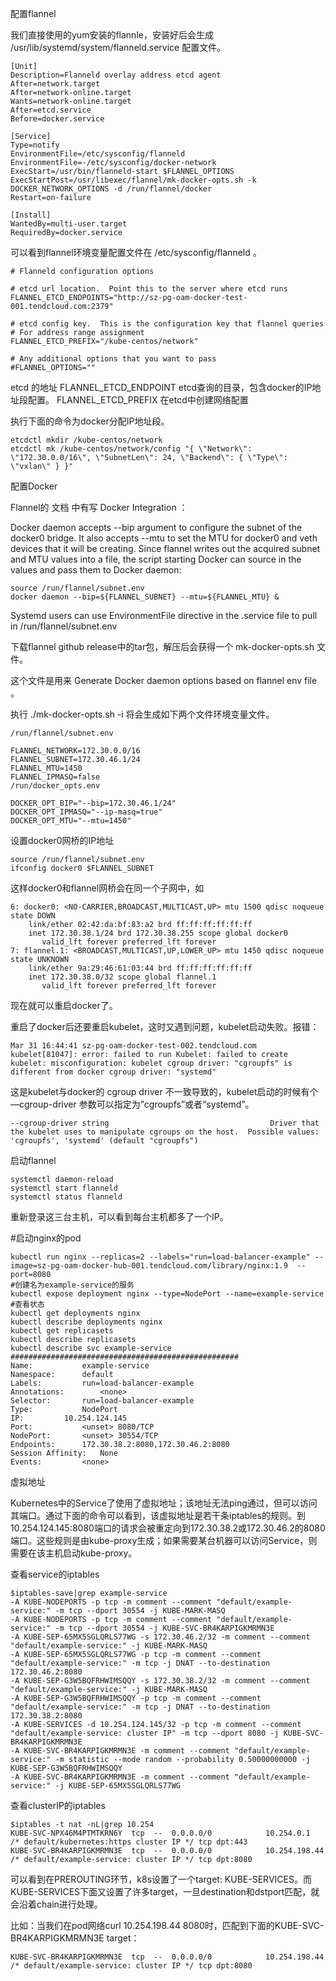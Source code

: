 ﻿配置flannel

我们直接使用的yum安装的flannle，安装好后会生成 /usr/lib/systemd/system/flanneld.service 配置文件。
```
[Unit]
Description=Flanneld overlay address etcd agent
After=network.target
After=network-online.target
Wants=network-online.target
After=etcd.service
Before=docker.service

[Service]
Type=notify
EnvironmentFile=/etc/sysconfig/flanneld
EnvironmentFile=-/etc/sysconfig/docker-network
ExecStart=/usr/bin/flanneld-start $FLANNEL_OPTIONS
ExecStartPost=/usr/libexec/flannel/mk-docker-opts.sh -k DOCKER_NETWORK_OPTIONS -d /run/flannel/docker
Restart=on-failure

[Install]
WantedBy=multi-user.target
RequiredBy=docker.service
```
可以看到flannel环境变量配置文件在 /etc/sysconfig/flanneld 。
```
# Flanneld configuration options  

# etcd url location.  Point this to the server where etcd runs
FLANNEL_ETCD_ENDPOINTS="http://sz-pg-oam-docker-test-001.tendcloud.com:2379"

# etcd config key.  This is the configuration key that flannel queries
# For address range assignment
FLANNEL_ETCD_PREFIX="/kube-centos/network"

# Any additional options that you want to pass
#FLANNEL_OPTIONS=""
```
etcd 的地址 FLANNEL_ETCD_ENDPOINT
etcd查询的目录，包含docker的IP地址段配置。 FLANNEL_ETCD_PREFIX
在etcd中创建网络配置

执行下面的命令为docker分配IP地址段。
```
etcdctl mkdir /kube-centos/network
etcdctl mk /kube-centos/network/config "{ \"Network\": \"172.30.0.0/16\", \"SubnetLen\": 24, \"Backend\": { \"Type\": \"vxlan\" } }"
```

配置Docker

Flannel的 文档 中有写 Docker Integration ：

Docker daemon accepts --bip argument to configure the subnet of the docker0 bridge. It also accepts --mtu to set the MTU for docker0 and veth devices that it will be creating. Since flannel writes out the acquired subnet and MTU values into a file, the script starting Docker can source in the values and pass them to Docker daemon:
```
source /run/flannel/subnet.env
docker daemon --bip=${FLANNEL_SUBNET} --mtu=${FLANNEL_MTU} &
```
Systemd users can use EnvironmentFile directive in the .service file to pull in /run/flannel/subnet.env

下载flannel github release中的tar包，解压后会获得一个 mk-docker-opts.sh 文件。

这个文件是用来 Generate Docker daemon options based on flannel env file 。

执行 ./mk-docker-opts.sh -i 将会生成如下两个文件环境变量文件。
```
/run/flannel/subnet.env

FLANNEL_NETWORK=172.30.0.0/16
FLANNEL_SUBNET=172.30.46.1/24
FLANNEL_MTU=1450
FLANNEL_IPMASQ=false
/run/docker_opts.env

DOCKER_OPT_BIP="--bip=172.30.46.1/24"
DOCKER_OPT_IPMASQ="--ip-masq=true"
DOCKER_OPT_MTU="--mtu=1450"
```
设置docker0网桥的IP地址
```
source /run/flannel/subnet.env
ifconfig docker0 $FLANNEL_SUBNET
```
这样docker0和flannel网桥会在同一个子网中，如
```
6: docker0: <NO-CARRIER,BROADCAST,MULTICAST,UP> mtu 1500 qdisc noqueue state DOWN 
    link/ether 02:42:da:bf:83:a2 brd ff:ff:ff:ff:ff:ff
    inet 172.30.38.1/24 brd 172.30.38.255 scope global docker0
       valid_lft forever preferred_lft forever
7: flannel.1: <BROADCAST,MULTICAST,UP,LOWER_UP> mtu 1450 qdisc noqueue state UNKNOWN 
    link/ether 9a:29:46:61:03:44 brd ff:ff:ff:ff:ff:ff
    inet 172.30.38.0/32 scope global flannel.1
       valid_lft forever preferred_lft forever
```
现在就可以重启docker了。

重启了docker后还要重启kubelet，这时又遇到问题，kubelet启动失败。报错：
```
Mar 31 16:44:41 sz-pg-oam-docker-test-002.tendcloud.com kubelet[81047]: error: failed to run Kubelet: failed to create kubelet: misconfiguration: kubelet cgroup driver: "cgroupfs" is different from docker cgroup driver: "systemd"
```
这是kubelet与docker的 cgroup driver 不一致导致的，kubelet启动的时候有个 —cgroup-driver 参数可以指定为”cgroupfs”或者“systemd”。

```
--cgroup-driver string                                    Driver that the kubelet uses to manipulate cgroups on the host.  Possible values: 'cgroupfs', 'systemd' (default "cgroupfs")
```
启动flannel
```
systemctl daemon-reload
systemctl start flanneld
systemctl status flanneld
```
重新登录这三台主机，可以看到每台主机都多了一个IP。

#启动nginx的pod
```
kubectl run nginx --replicas=2 --labels="run=load-balancer-example" --image=sz-pg-oam-docker-hub-001.tendcloud.com/library/nginx:1.9  --port=8080
#创建名为example-service的服务
kubectl expose deployment nginx --type=NodePort --name=example-service
#查看状态
kubectl get deployments nginx
kubectl describe deployments nginx
kubectl get replicasets
kubectl describe replicasets
kubectl describe svc example-service
###################################################
Name:			example-service
Namespace:		default
Labels:			run=load-balancer-example
Annotations:		<none>
Selector:		run=load-balancer-example
Type:			NodePort
IP:			10.254.124.145
Port:			<unset>	8080/TCP
NodePort:		<unset>	30554/TCP
Endpoints:		172.30.38.2:8080,172.30.46.2:8080
Session Affinity:	None
Events:			<none>
```
虚拟地址

Kubernetes中的Service了使用了虚拟地址；该地址无法ping通过，但可以访问其端口。通过下面的命令可以看到，该虚拟地址是若干条iptables的规则。到10.254.124.145:8080端口的请求会被重定向到172.30.38.2或172.30.46.2的8080端口。这些规则是由kube-proxy生成；如果需要某台机器可以访问Service，则需要在该主机启动kube-proxy。

查看service的iptables
```
$iptables-save|grep example-service
-A KUBE-NODEPORTS -p tcp -m comment --comment "default/example-service:" -m tcp --dport 30554 -j KUBE-MARK-MASQ
-A KUBE-NODEPORTS -p tcp -m comment --comment "default/example-service:" -m tcp --dport 30554 -j KUBE-SVC-BR4KARPIGKMRMN3E
-A KUBE-SEP-65MX5SGLQRLS77WG -s 172.30.46.2/32 -m comment --comment "default/example-service:" -j KUBE-MARK-MASQ
-A KUBE-SEP-65MX5SGLQRLS77WG -p tcp -m comment --comment "default/example-service:" -m tcp -j DNAT --to-destination 172.30.46.2:8080
-A KUBE-SEP-G3W5BQFRHWIMSQQY -s 172.30.38.2/32 -m comment --comment "default/example-service:" -j KUBE-MARK-MASQ
-A KUBE-SEP-G3W5BQFRHWIMSQQY -p tcp -m comment --comment "default/example-service:" -m tcp -j DNAT --to-destination 172.30.38.2:8080
-A KUBE-SERVICES -d 10.254.124.145/32 -p tcp -m comment --comment "default/example-service: cluster IP" -m tcp --dport 8080 -j KUBE-SVC-BR4KARPIGKMRMN3E
-A KUBE-SVC-BR4KARPIGKMRMN3E -m comment --comment "default/example-service:" -m statistic --mode random --probability 0.50000000000 -j KUBE-SEP-G3W5BQFRHWIMSQQY
-A KUBE-SVC-BR4KARPIGKMRMN3E -m comment --comment "default/example-service:" -j KUBE-SEP-65MX5SGLQRLS77WG
```
查看clusterIP的iptables
```
$iptables -t nat -nL|grep 10.254
KUBE-SVC-NPX46M4PTMTKRN6Y  tcp  --  0.0.0.0/0            10.254.0.1           /* default/kubernetes:https cluster IP */ tcp dpt:443
KUBE-SVC-BR4KARPIGKMRMN3E  tcp  --  0.0.0.0/0            10.254.198.44        /* default/example-service: cluster IP */ tcp dpt:8080
```
可以看到在PREROUTING环节，k8s设置了一个target: KUBE-SERVICES。而KUBE-SERVICES下面又设置了许多target，一旦destination和dstport匹配，就会沿着chain进行处理。

比如：当我们在pod网络curl 10.254.198.44 8080时，匹配到下面的KUBE-SVC-BR4KARPIGKMRMN3E target：
```
KUBE-SVC-BR4KARPIGKMRMN3E  tcp  --  0.0.0.0/0            10.254.198.44        /* default/example-service: cluster IP */ tcp dpt:8080
```